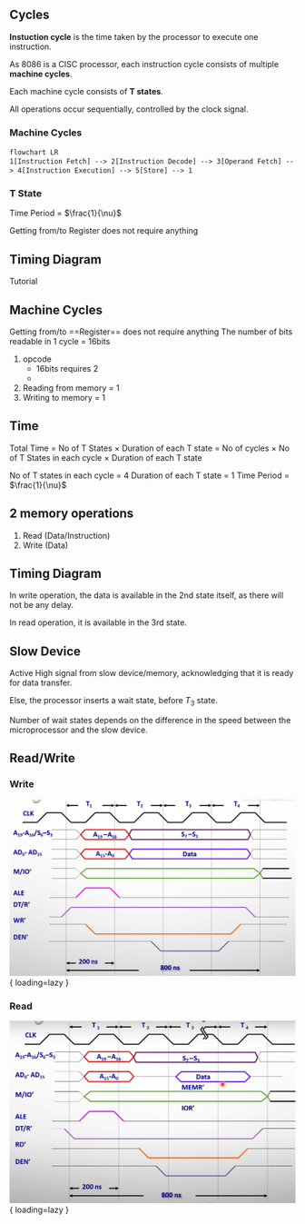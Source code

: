 ## Cycles

**Instuction cycle** is the time taken by the processor to execute one instruction.

As 8086 is a CISC processor, each instruction cycle consists of multiple **machine cycles**.

Each machine cycle consists of **T states**.

All operations occur sequentially, controlled by the clock signal.

### Machine Cycles

```mermaid
flowchart LR
1[Instruction Fetch] --> 2[Instruction Decode] --> 3[Operand Fetch] --> 4[Instruction Execution] --> 5[Store] --> 1
```

### T State

Time Period = $\frac{1}{\nu}$

Getting from/to Register does not require anything

## Timing Diagram

Tutorial

## Machine Cycles
Getting from/to ==Register== does not require anything
The number of bits readable in 1 cycle = 16bits
1. opcode
     - 16bits requires 2
     - 
1. Reading from memory = 1
1. Writing to memory = 1
## Time
Total Time
= No of T States $\times$ Duration of each T state 
= No of cycles $\times$ No of T States in each cycle $\times$ Duration of each T state 

No of T states in each cycle = 4
Duration of each T state = 1 Time Period = $\frac{1}{\nu}$

## 2 memory operations
1. Read (Data/Instruction)
2. Write (Data)

## Timing Diagram

In write operation, the data is available in the 2nd state itself, as there will not be any delay.

In read operation, it is available in the 3rd state.

## Slow Device

Active High signal from slow device/memory, acknowledging that it is ready for data transfer.

Else, the processor inserts a wait state, before $T_3$ state.

Number of wait states depends on the difference in the speed between the microprocessor and the slow device.

## Read/Write

### Write

![timing_diagram_write](assets/timing_diagram_write.png){ loading=lazy }

### Read

![timing_diagram_read](assets/timing_diagram_read.png){ loading=lazy }
